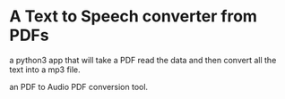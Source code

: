 # A Text to Speech converter from PDFs

a python3 app that will take a PDF read the data and then convert all the text into a mp3 file.

an PDF to Audio PDF conversion tool.